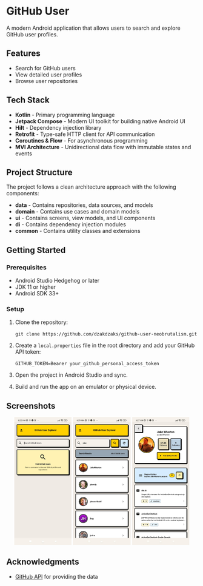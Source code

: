 # GitHub User

A modern Android application that allows users to search and explore GitHub user profiles.

## Features

- Search for GitHub users
- View detailed user profiles
- Browse user repositories

## Tech Stack

- **Kotlin** - Primary programming language
- **Jetpack Compose** - Modern UI toolkit for building native Android UI
- **Hilt** - Dependency injection library
- **Retrofit** - Type-safe HTTP client for API communication
- **Coroutines & Flow** - For asynchronous programming
- **MVI Architecture** - Unidirectional data flow with immutable states and events

## Project Structure

The project follows a clean architecture approach with the following components:

- **data** - Contains repositories, data sources, and models
- **domain** - Contains use cases and domain models
- **ui** - Contains screens, view models, and UI components
- **di** - Contains dependency injection modules
- **common** - Contains utility classes and extensions

## Getting Started

### Prerequisites

- Android Studio Hedgehog or later
- JDK 11 or higher
- Android SDK 33+

### Setup

1. Clone the repository:

   ```
   git clone https://github.com/dzakdzaks/github-user-neobrutalism.git
   ```

2. Create a `local.properties` file in the root directory and add your GitHub API token:

   ```
   GITHUB_TOKEN=Bearer your_github_personal_access_token
   ```

3. Open the project in Android Studio and sync.

4. Build and run the app on an emulator or physical device.

## Screenshots

<div align="center">
  <img src="images/1.jpg" alt="User Search Screen" width="30%" />
  <img src="images/2.jpg" alt="User Detail Screen" width="30%" />
  <img src="images/3.jpg" alt="User Repositories Screen" width="30%" />
</div>

## Acknowledgments

- [GitHub API](https://docs.github.com/en/rest) for providing the data
